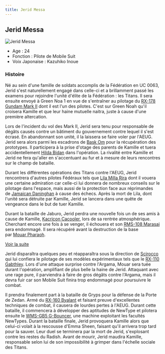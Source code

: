 ```yaml
---
title: Jerid Messa
---
```


Jerid Messa
-----------


![Jerid Messa](/images/stories/saga/zetagundam/persos/jerid-messa.png)


* Age : 24
* Fonction : Pilote de Mobile Suit
* Voix Japonaise : Kazuhiko Inoue


### Histoire


Né au sein d'une famille de soldats accomplis de la Fédération en UC 0063, Jerid s'est naturellement engagé dans celle-ci et a brillamment passé les examens pour rejoindre l'unité d'élite de la Fédération : les Titans. Il sera ensuite envoyé à Green Noa 1 en vue de s'entraîner au pilotage du [RX-178 Gundam Mark II](uc/zeta-gundam/rx-178-gundam-mark-ii.html) dont il est l'un des pilotes. C'est sur Green Noah qu'il croisera Kamille et que leur haine mutuelle naitra, juste à cause d'une première altercation. 


Lors de l'incident du vol des Mark II, Jerid sera tenu pour responsable de dégâts causés contre un bâtiment du gouvernement contre lequel il s'est écrasé. En abandonnant son unité, il la laissera se faire voler par l'AEUG. Jerid sera alors parmi les escadrons de [Bask Om](uc/zeta-gundam/bask-om.html) pour la récupération des prototypes. Il participera à la prise d'otage des parents de Kamille et tuera accidentellement [Hilda Bidan](uc/zeta-gundam/hilda-bidan.html) dans l'opération. La rivalité entre Kamille et Jerid ne fera qu'aller en s'accentuant au fur et à mesure de leurs rencontres sur le champ de bataille. 


Durant les différentes opérations des Titans contre l'AEUG, Jerid rencontrera d'autres pilotes Fédéraux tels que [Lila Milla Rira](uc/zeta-gundam/lila-milla-rira.html) dont il vouera une certaine admiration car celle-ci lui donnera de nombreux conseils sur le pilotage dans l'espace, mais aussi de la protection face aux réprimandes de [Jamaican Daninghan](uc/zeta-gundam/jamaican-daninghan.html) à cause des échecs. Après la mort de Lila, dont l'unité sera détruite par Kamille, Jerid se lancera dans une quête de vengeance dans le but de tuer Kamille. 


Durant la bataille de Jaburo, Jerid perdra une nouvelle fois un de ses amis à cause de Kamille, [Kacricon Cacooler](uc/zeta-gundam/kacricon-cacooler.html), lors de sa rentrée atmosphérique. Cherchant encore une fois à se venger, il échouera et son [RMS-108 Marasai](uc/zeta-gundam/rms-108-marasai.html) sera endommagé. Il sera récupéré avant la destruction de la base par [Mouar Pharaoh](uc/zeta-gundam/mouar-pharaoh.html). 


[Voir la suite](javascript:spoiler();)


Jerid disparaîtra quelques peu et réapparaîtra sous la direction de [Scirocco](uc/zeta-gundam/paptimus-scirocco.html) qui lui confiera le pilotage de ses modèles expérimentaux tels que le [RX-110 Gabthley](uc/zeta-gundam/rx-110-gabthley-.html). Lors d'une attaque surprise contre l'Argama, Mouar sera tuée durant l'opération, amplifiant de plus belle la haine de Jerid. Attaquant avec une rage pure, il parviendra à faire de gros dégâts contre l'Argama, mais il devra fuir car son Mobile Suit finira trop endommagé pour poursuivre le combat. 


Il prendra finalement part à la bataille de Gryps pour la défense de la Porte de Zedan. Armé du [RX-160 Byalant](uc/zeta-gundam/rx-160-byalant.html) et faisant preuve d'excellentes techniques de combat, il causera de lourdes pertes à l'AEUG. Durant cette bataille, il commencera à développer des aptitudes de NewType et pilotera ensuite le [WMS-GB5 G-Bouncer](ag/gundam-age/wms-gb5-g-bouncer.html), une machine exploitant les facultés NewTypes. Durant la bataille finale, Jerid provoquera Kamille alors que celui-ci volait à la rescousse d'Emma Sheen, faisant qu'il arrivera trop tard pour la sauver. Leur duel se terminera par la mort de Jerid, s'explosant contre les restes du Radish. Avant de mourir, Jerid maudira Kamille, responsable selon lui de son impossibilité à grimper dans l'échelle sociale des Titans. 



